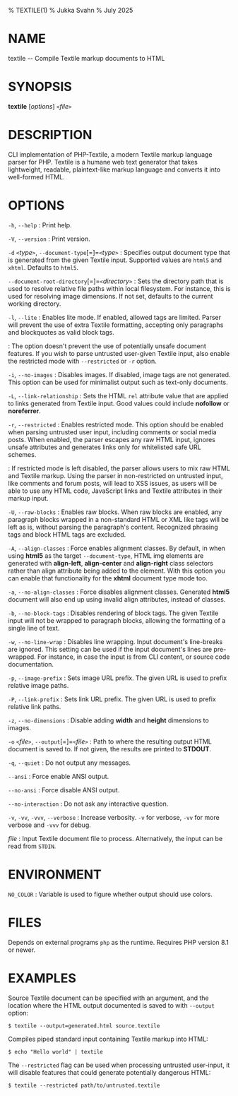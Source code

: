 % TEXTILE(1)
% Jukka Svahn
% July 2025

# NAME

textile -- Compile Textile markup documents to HTML

# SYNOPSIS

**textile** [*options*] `<`*file*`>`

# DESCRIPTION

CLI implementation of PHP-Textile, a modern Textile markup language parser for PHP. Textile is a humane web
text generator that takes lightweight, readable, plaintext-like markup language and converts it into well-formed
HTML.

# OPTIONS

`-h`, `--help`
: Print help.

`-V`, `--version`
: Print version.

`-d` `<`*type*`>`, `--document-type`[=]=`<`*type*`>`
: Specifies output document type that is generated from the given Textile input. Supported values are `html5` and
`xhtml`. Defaults to `html5`.

`--document-root-directory`[=]=`<`*directory*`>`
: Sets the directory path that is used to resolve relative file paths within local filesystem. For instance, this is
used for resolving image dimensions. If not set, defaults to the current working directory.

`-l`, `--lite`
: Enables lite mode. If enabled, allowed tags are limited. Parser will prevent the use of extra
Textile formatting, accepting only paragraphs and blockquotes as valid block tags.

: The option doesn't prevent the use of potentially unsafe document features. If you wish to parse untrusted user-given
Textile input, also enable the restricted mode with `--restricted` or `-r` option.

`-i`, `--no-images`
: Disables images. If disabled, image tags are not generated. This option can be used for minimalist output such as
text-only documents.

`-L`, `--link-relationship`
: Sets the HTML `rel` attribute value that are applied to links generated from Textile input. Good values could
include **nofollow** or **noreferrer**.

`-r`, `--restricted`
: Enables restricted mode. This option should be enabled when parsing untrusted user input, including comments or
social media posts. When enabled, the parser escapes any raw HTML input, ignores unsafe attributes and generates links
only for whitelisted safe URL schemes.

: If restricted mode is left disabled, the parser allows users to mix raw HTML and Textile markup. Using the parser in
non-restricted on untrusted input, like comments and forum posts, will lead to XSS issues, as users will be able to use
any HTML code, JavaScript links and Textile attributes in their markup input.

`-U`, `--raw-blocks`
: Enables raw blocks. When raw blocks are enabled, any paragraph blocks wrapped in a non-standard HTML or XML like tags
will be left as is, without parsing the paragraph's content. Recognized phrasing tags and block HTML tags are
excluded.

`-A`, `--align-classes`
: Force enables alignment classes. By default, in when using **html5** as the target `--document-type`, HTML img
elements are generated with **align-left**, **align-center** and **align-right** class selectors rather than align
attribute being added to the element. With this option you can enable that functionality for the **xhtml** document type
mode too.

`-a`, `--no-align-classes`
: Force disables alignment classes. Generated **html5** document will also end up using invalid align attributes,
instead of classes.

`-b`, `--no-block-tags`
: Disables rendering of block tags. The given Textile input will not be wrapped to paragraph blocks, allowing the
formatting of a single line of text.

`-w`, `--no-line-wrap`
: Disables line wrapping. Input document's line-breaks are ignored. This setting can be used if the input document's
lines are pre-wrapped. For instance, in case the input is from CLI content, or source code documentation.

`-p`, `--image-prefix`
: Sets image URL prefix. The given URL is used to prefix relative image paths.

`-P`, `--link-prefix`
: Sets link URL prefix. The given URL is used to prefix relative link paths.

`-z`, `--no-dimensions`
: Disable adding **width** and **height** dimensions to images.

`-o` `<`*file*`>`, `--output`[=]=`<`*file*`>`
: Path to where the resulting output HTML document is saved to. If not given, the results are printed to
**STDOUT**.

`-q`, `--quiet`
: Do not output any messages.

`--ansi`
: Force enable ANSI output.

`--no-ansi`
: Force disable ANSI output.

`--no-interaction`
: Do not ask any interactive question.

`-v`, `-vv`, `-vvv`, `--verbose`
: Increase verbosity. `-v` for verbose, `-vv` for more verbose and `-vvv` for debug.

*file*
: Input Textile document file to process. Alternatively, the input can be read from `STDIN`.

# ENVIRONMENT

`NO_COLOR`
: Variable is used to figure whether output should use colors.

# FILES

Depends on external programs `php` as the runtime. Requires PHP version 8.1 or newer.

# EXAMPLES

Source Textile document can be specified with an argument, and the location
where the HTML output documented is saved to with `--output` option:

    $ textile --output=generated.html source.textile

Compiles piped standard input containing Textile markup into HTML:

    $ echo "Hello world" | textile

The `--restricted` flag can be used when processing untrusted user-input, it
will disable features that could generate potentially dangerous HTML:

    $ textile --restricted path/to/untrusted.textile
